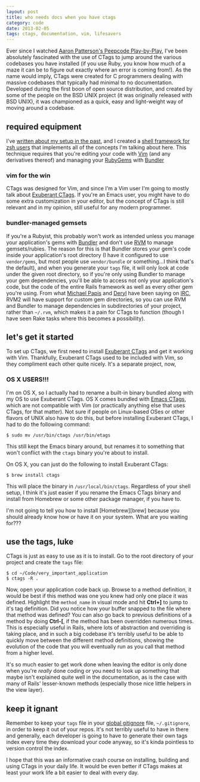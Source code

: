 ```yaml
---
layout: post
title: who needs docs when you have ctags
category: code
date: 2013-02-05
tags: ctags, documentation, vim, lifesavers
---
```


Ever since I watched [Aaron Patterson's Peepcode Play-by-Play][pbp],
I've been absolutely fascinated with the use of CTags to jump around
the various codebases you have installed (if you use Ruby, you know
how much of a maze it can be to figure out exactly where an error
is coming from!). As the name would imply, CTags were created for
C programmers dealing with massive codebases that typically had
minimal to no documentation. Developed during the first boon
of open source distribution, and created by some of the people
on the BSD UNIX project (it was originally released with BSD UNIX),
it was championed as a quick, easy and light-weight way of moving
around a codebase.

## required equipment

I've [written about my setup in the past][env], and I created a [shell
framework for zsh users][dots] that implements all of the concepts I'm
talking about here. This technique requires that you're editing your
code with [Vim][vim] (and any derivatives thereof) and managing your
[RubyGems][gem] with [Bundler][bndl]

### vim for the win

CTags was designed for Vim, and since I'm a Vim user I'm going to mostly
talk about [Exuberant CTags][ctags]. If you're an Emacs user, you might
have to do some extra customization in your editor, but the concept of
CTags is still relevant and in my opinion, still useful for any modern
programmer.

### bundler-managed gemsets

If you're a Rubyist, this probably won't work as intended unless you
manage your application's gems with [Bundler][bndl] and don't use
[RVM][rvm] to manage gemsets/rubies. The reason for this is that
Bundler stores your gem's code inside your application's root
directory (I have it configured to use `vendor/gems`, but most people
use `vendor/bundle` or something...I think that's the default), and
when you generate your `tags` file, it will only look at code under
the given root directory, so if you're only using Bundler to manage
your gem dependencies, you'll be able to access not only your
application's code, but the code of the entire Rails framework as well
as every other gem you're using. From what [Michael Papis][mpapis] and
[Deryl][ddd] have been saying on [IRC][#rvm], RVM2 will have support
for custom gem directories, so you can use RVM and Bundler to manage
dependencies in subdirectories of your project, rather than `~/.rvm`,
which makes it a pain for CTags to function (though I have seen Rake
tasks where this becomes a possibility).

## let's get it started

To set up CTags, we first need to install [Exuberant CTags][ctags] and
get it working with Vim. Thankfully, Exuberant CTags used to be included
with Vim, so they compliment each other quite nicely. It's a separate
project, now,

### OS X USERS!!!

I'm on OS X, so I actually had to rename a built-in binary bundled along
with my OS to use Exuberant CTags. OS X comes bundled with [Emacs CTags][etags],
which are not compatible with Vim (or practically anything else that uses
CTags, for that matter). Not sure if people on Linux-based OSes or other
flavors of UNIX also have to do this, but before installing Exuberant
CTags, I had to do the following command:

    $ sudo mv /usr/bin/ctags /usr/bin/etags

This still kept the Emacs binary around, but renames it to something that
won't conflict with the `ctags` binary you're about to install.

On OS X, you can just do the following to install Exuberant CTags:

    $ brew install ctags

This will place the binary in `/usr/local/bin/ctags`. Regardless of your
shell setup, I think it's just easier if you rename the Emacs CTags binary
and install from Homebrew or some other package manager, if you have to.

I'm not going to tell you how to install [Homebrew][brew] because you
should already know how or have it on your system. What are you waiting
for???

## use the tags, luke

CTags is just as easy to use as it is to install. Go to the root directory
of your project and create the `tags` file:

    $ cd ~/Code/very_important_application
    $ ctags -R .

Now, open your application code back up. Browse to a method definition,
it would be best if this method was one you knew had only one place it
was defined. Highlight the `method_name` in visual mode and hit **Ctrl+]**
to jump to it's tag definition. Did you notice how your buffer snapped
to the file where that method was defined? You can also go back to
previous definitions of a method by doing **Ctrl-[**, if the method has
been overridden numerous times. This is especially useful in Rails,
where lots of abstraction and overriding is taking place, and in such
a big codebase it's terribly useful to be able to quickly move between
the different method definitions, showing the evolution of the code
that you will eventually run as you call that method from a higher level.

It's so much easier to get work done when leaving the editor is only done
when you're *really* done coding or you need to look up something that
maybe isn't explained quite well in the documentation, as is the case
with many of Rails' lesser-known methods (especially those nice little
helpers in the view layer).

## keep it ignant

Remember to keep your `tags` file in your [global gitignore][ign] file,
`~/.gitignore`, in order to keep it out of your repos. It's not terribly
useful to have in there and generally, each developer is going to have
to generate their own tags index every time they download your code
anyway, so it's kinda pointless to version control the index.

I hope that this was an informative crash course on installing, building
and using CTags in your daily life. It would be even better if CTags makes
at least your work life a bit easier to deal with every day.

[pbp]: https://peepcode.com/products/play-by-play-tenderlove-ruby-on-rails
[env]: http://www.psychedeli.ca/2012/03/18/weaning-off-oh-my-zsh
[dots]: https://github.com/tubbo/dots
[vim]: http://www.vim.org/
[gem]: http://www.rubygems.org/
[bndl]: http://gembundler.com/
[rvm]: http://rvm.io
[mpapis]: https://twitter.com/mpapis
[ddd]: https://plus.google.com/114407361520857511779/about
[#rvm]: irc://irc.freenode.net/rvm
[ctags]: http://freecode.com/projects/exuberantctags
[etags]: http://www.emacswiki.org/BuildTags
[ign]: http://robots.thoughtbot.com/post/18739402579/global-gitignore
